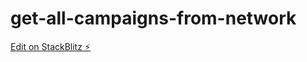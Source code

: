 # get-all-campaigns-from-network

[Edit on StackBlitz ⚡️](https://stackblitz.com/edit/stackblitz-starters-u6suax)